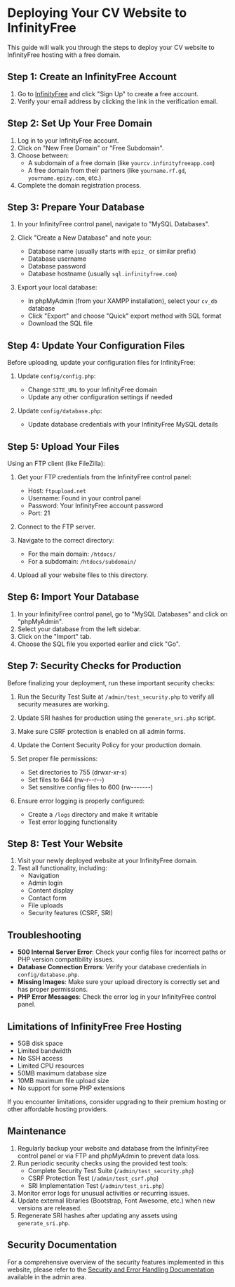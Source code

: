 # Deploying Your CV Website to InfinityFree

This guide will walk you through the steps to deploy your CV website to InfinityFree hosting with a free domain.

## Step 1: Create an InfinityFree Account

1. Go to [InfinityFree](https://www.infinityfree.net/) and click "Sign Up" to create a free account.
2. Verify your email address by clicking the link in the verification email.

## Step 2: Set Up Your Free Domain

1. Log in to your InfinityFree account.
2. Click on "New Free Domain" or "Free Subdomain".
3. Choose between:
   - A subdomain of a free domain (like `yourcv.infinityfreeapp.com`)
   - A free domain from their partners (like `yourname.rf.gd`, `yourname.epizy.com`, etc.)
4. Complete the domain registration process.

## Step 3: Prepare Your Database

1. In your InfinityFree control panel, navigate to "MySQL Databases".
2. Click "Create a New Database" and note your:

   - Database name (usually starts with `epiz_` or similar prefix)
   - Database username
   - Database password
   - Database hostname (usually `sql.infinityfree.com`)

3. Export your local database:
   - In phpMyAdmin (from your XAMPP installation), select your `cv_db` database
   - Click "Export" and choose "Quick" export method with SQL format
   - Download the SQL file

## Step 4: Update Your Configuration Files

Before uploading, update your configuration files for InfinityFree:

1. Update `config/config.php`:

   - Change `SITE_URL` to your InfinityFree domain
   - Update any other configuration settings if needed

2. Update `config/database.php`:
   - Update database credentials with your InfinityFree MySQL details

## Step 5: Upload Your Files

Using an FTP client (like FileZilla):

1. Get your FTP credentials from the InfinityFree control panel:

   - Host: `ftpupload.net`
   - Username: Found in your control panel
   - Password: Your InfinityFree account password
   - Port: 21

2. Connect to the FTP server.

3. Navigate to the correct directory:

   - For the main domain: `/htdocs/`
   - For a subdomain: `/htdocs/subdomain/`

4. Upload all your website files to this directory.

## Step 6: Import Your Database

1. In your InfinityFree control panel, go to "MySQL Databases" and click on "phpMyAdmin".
2. Select your database from the left sidebar.
3. Click on the "Import" tab.
4. Choose the SQL file you exported earlier and click "Go".

## Step 7: Security Checks for Production

Before finalizing your deployment, run these important security checks:

1. Run the Security Test Suite at `/admin/test_security.php` to verify all security measures are working.
2. Update SRI hashes for production using the `generate_sri.php` script.
3. Make sure CSRF protection is enabled on all admin forms.
4. Update the Content Security Policy for your production domain.
5. Set proper file permissions:

   - Set directories to 755 (drwxr-xr-x)
   - Set files to 644 (rw-r--r--)
   - Set sensitive config files to 600 (rw-------)

6. Ensure error logging is properly configured:
   - Create a `/logs` directory and make it writable
   - Test error logging functionality

## Step 8: Test Your Website

1. Visit your newly deployed website at your InfinityFree domain.
2. Test all functionality, including:
   - Navigation
   - Admin login
   - Content display
   - Contact form
   - File uploads
   - Security features (CSRF, SRI)

## Troubleshooting

- **500 Internal Server Error**: Check your config files for incorrect paths or PHP version compatibility issues.
- **Database Connection Errors**: Verify your database credentials in `config/database.php`.
- **Missing Images**: Make sure your upload directory is correctly set and has proper permissions.
- **PHP Error Messages**: Check the error log in your InfinityFree control panel.

## Limitations of InfinityFree Free Hosting

- 5GB disk space
- Limited bandwidth
- No SSH access
- Limited CPU resources
- 50MB maximum database size
- 10MB maximum file upload size
- No support for some PHP extensions

If you encounter limitations, consider upgrading to their premium hosting or other affordable hosting providers.

## Maintenance

1. Regularly backup your website and database from the InfinityFree control panel or via FTP and phpMyAdmin to prevent data loss.
2. Run periodic security checks using the provided test tools:
   - Complete Security Test Suite (`/admin/test_security.php`)
   - CSRF Protection Test (`/admin/test_csrf.php`)
   - SRI Implementation Test (`/admin/test_sri.php`)
3. Monitor error logs for unusual activities or recurring issues.
4. Update external libraries (Bootstrap, Font Awesome, etc.) when new versions are released.
5. Regenerate SRI hashes after updating any assets using `generate_sri.php`.

## Security Documentation

For a comprehensive overview of the security features implemented in this website, please refer to the [Security and Error Handling Documentation](/admin/documentation.php) available in the admin area.
